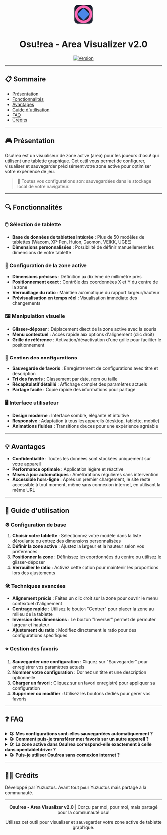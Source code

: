 <div align="center">
  <img src="assets/img/favicon.svg" alt="Osu!rea Logo" width="60" height="60" style="vertical-align: middle; margin-bottom: 10px;">
  <h1>Osu!rea - Area Visualizer v2.0</h1>
  <a href="https://github.com/sammy08300/Areasu/tree/v2git">
    <img src="https://img.shields.io/badge/version-2.0-blue.svg" alt="Version">
  </a>
</div>

---

## 📋 Sommaire
- [Présentation](#-présentation)
- [Fonctionnalités](#-fonctionnalités)
- [Avantages](#-avantages)
- [Guide d'utilisation](#-guide-dutilisation)
- [FAQ](#-faq)
- [Crédits](#-crédits)

---

## 🎮 Présentation

Osu!rea est un visualiseur de zone active (area) pour les joueurs d'osu! qui utilisent une tablette graphique. Cet outil vous permet de configurer, visualiser et sauvegarder précisément votre zone active pour optimiser votre expérience de jeu.

> 💾 Toutes vos configurations sont sauvegardées dans le stockage local de votre navigateur.

---

## 🔍 Fonctionnalités

### 🖱️ Sélection de tablette
- **Base de données de tablettes intégrée** : Plus de 50 modèles de tablettes (Wacom, XP-Pen, Huion, Gaomon, VEIKK, UGEE)
- **Dimensions personnalisées** : Possibilité de définir manuellement les dimensions de votre tablette

### 📐 Configuration de la zone active
- **Dimensions précises** : Définition au dixième de millimètre près
- **Positionnement exact** : Contrôle des coordonnées X et Y du centre de la zone
- **Verrouillage du ratio** : Maintien automatique du rapport largeur/hauteur
- **Prévisualisation en temps réel** : Visualisation immédiate des changements

### 🖼️ Manipulation visuelle
- **Glisser-déposer** : Déplacement direct de la zone active avec la souris
- **Menu contextuel** : Accès rapide aux options d'alignement (clic droit)
- **Grille de référence** : Activation/désactivation d'une grille pour faciliter le positionnement

### 💾 Gestion des configurations
- **Sauvegarde de favoris** : Enregistrement de configurations avec titre et description
- **Tri des favoris** : Classement par date, nom ou taille
- **Récapitulatif détaillé** : Affichage complet des paramètres actuels
- **Partage facile** : Copie rapide des informations pour partage

### 🖥️ Interface utilisateur
- **Design moderne** : Interface sombre, élégante et intuitive
- **Responsive** : Adaptation à tous les appareils (desktop, tablette, mobile)
- **Animations fluides** : Transitions douces pour une expérience agréable

---

## 💡 Avantages

- **Confidentialité** : Toutes les données sont stockées uniquement sur votre appareil
- **Performance optimale** : Application légère et réactive
- **Mises à jour automatiques** : Améliorations régulières sans intervention
- **Accessible hors-ligne** : Après un premier chargement, le site reste accessible à tout moment, même sans connexion internet, en utilisant la même URL

---

## 📖 Guide d'utilisation

### ⚙️ Configuration de base
1. **Choisir votre tablette** : Sélectionnez votre modèle dans la liste déroulante ou entrez des dimensions personnalisées
2. **Définir la zone active** : Ajustez la largeur et la hauteur selon vos préférences
3. **Positionner la zone** : Définissez les coordonnées du centre ou utilisez le glisser-déposer
4. **Verrouiller le ratio** : Activez cette option pour maintenir les proportions lors des ajustements

### 🛠️ Techniques avancées
- **Alignement précis** : Faites un clic droit sur la zone pour ouvrir le menu contextuel d'alignement
- **Centrage rapide** : Utilisez le bouton "Centrer" pour placer la zone au milieu de la tablette
- **Inversion des dimensions** : Le bouton "Inverser" permet de permuter largeur et hauteur
- **Ajustement du ratio** : Modifiez directement le ratio pour des configurations spécifiques

### ⭐ Gestion des favoris
1. **Sauvegarder une configuration** : Cliquez sur "Sauvegarder" pour enregistrer vos paramètres actuels
2. **Nommer votre configuration** : Donnez un titre et une description optionnelle
3. **Charger un favori** : Cliquez sur un favori enregistré pour appliquer sa configuration
4. **Supprimer ou modifier** : Utilisez les boutons dédiés pour gérer vos favoris

---

## ❓ FAQ

<details>
<summary><strong>Q: Mes configurations sont-elles sauvegardées automatiquement ?</strong></summary>
R: Les paramètres actuels sont automatiquement conservés entre les sessions, mais vous devez cliquer sur "Sauvegarder" pour créer un favori permanent.
</details>

<details>
<summary><strong>Q: Comment puis-je transférer mes favoris sur un autre appareil ?</strong></summary>
R: Actuellement, vous devez copier manuellement les informations. Une fonction d'exportation/importation est prévue dans une future mise à jour.
</details>

<details>
<summary><strong>Q: La zone active dans Osu!rea correspond-elle exactement à celle dans opentabletdriver ?</strong></summary>
R: Oui, les dimensions et positions sont calculées selon les mêmes principes que dans le driver. Une fonction pour convertir les zones Wacom et autres est prévue dans une future mise à jour.
</details>

<details>
<summary><strong>Q: Puis-je utiliser Osu!rea sans connexion internet ?</strong></summary>
R: Oui, après le premier chargement, l'application peut fonctionner hors ligne grâce au Service Worker. <br><br>💡 Si vous avez déjà chargé le site une fois, vous pouvez y retourner à tout moment, même sans connexion internet, en utilisant exactement la même URL !
</details>

---

## 👨‍💻 Crédits

Développé par Yuzuctus. Avant tout pour Yuzuctus mais partagé à la communauté.

---

<div align="center">
  <p><strong>Osu!rea - Area Visualizer v2.0</strong> | Conçu par moi, pour moi, mais partagé pour la communauté osu!</p>
  <p>Utilisez cet outil pour visualiser et sauvegarder votre zone active de tablette graphique.</p>
</div>
